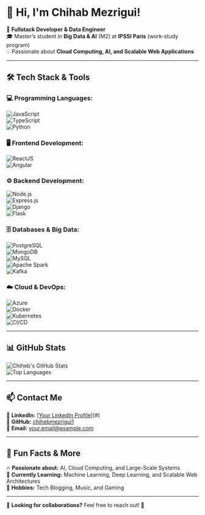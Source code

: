 # 👋 Hi, I'm Chihab Mezrigui!  

🚀 **Fullstack Developer & Data Engineer**  
🎓 Master’s student in **Big Data & AI** (M2) at **IPSSI Paris** (work-study program)  
💡 Passionate about **Cloud Computing, AI, and Scalable Web Applications**  

---

## 🛠️ Tech Stack & Tools  

### **💻 Programming Languages:**  
![JavaScript](https://img.shields.io/badge/JavaScript-F7DF1E?style=flat&logo=javascript&logoColor=black)  
![TypeScript](https://img.shields.io/badge/TypeScript-007ACC?style=flat&logo=typescript&logoColor=white)  
![Python](https://img.shields.io/badge/Python-3776AB?style=flat&logo=python&logoColor=white)  

### **🖥️ Frontend Development:**  
![ReactJS](https://img.shields.io/badge/ReactJS-61DAFB?style=flat&logo=react&logoColor=black)  
![Angular](https://img.shields.io/badge/Angular-DD0031?style=flat&logo=angular&logoColor=white)  

### **⚙️ Backend Development:**  
![Node.js](https://img.shields.io/badge/Node.js-339933?style=flat&logo=nodedotjs&logoColor=white)  
![Express.js](https://img.shields.io/badge/Express.js-000000?style=flat&logo=express&logoColor=white)  
![Django](https://img.shields.io/badge/Django-092E20?style=flat&logo=django&logoColor=white)  
![Flask](https://img.shields.io/badge/Flask-000000?style=flat&logo=flask&logoColor=white)  

### **🗄️ Databases & Big Data:**  
![PostgreSQL](https://img.shields.io/badge/PostgreSQL-316192?style=flat&logo=postgresql&logoColor=white)  
![MongoDB](https://img.shields.io/badge/MongoDB-47A248?style=flat&logo=mongodb&logoColor=white)  
![MySQL](https://img.shields.io/badge/MySQL-4479A1?style=flat&logo=mysql&logoColor=white)  
![Apache Spark](https://img.shields.io/badge/Apache%20Spark-FDEE21?style=flat&logo=apachespark&logoColor=black)  
![Kafka](https://img.shields.io/badge/Kafka-231F20?style=flat&logo=apachekafka&logoColor=white)  

### **☁️ Cloud & DevOps:**  
![Azure](https://img.shields.io/badge/Microsoft%20Azure-0078D4?style=flat&logo=microsoftazure&logoColor=white)  
![Docker](https://img.shields.io/badge/Docker-2496ED?style=flat&logo=docker&logoColor=white)  
![Kubernetes](https://img.shields.io/badge/Kubernetes-326CE5?style=flat&logo=kubernetes&logoColor=white)  
![CI/CD](https://img.shields.io/badge/CI%2FCD-5C2D91?style=flat&logo=githubactions&logoColor=white)  

---

## 📊 GitHub Stats  

![Chiheb's GitHub Stats](https://github-readme-stats.vercel.app/api?username=chihebmezrigui1&show_icons=true&theme=radical)  
![Top Languages](https://github-readme-stats.vercel.app/api/top-langs/?username=chihebmezrigui1&layout=compact&theme=radical)  

---

## 📫 Contact Me  

📌 **LinkedIn:** [[Your LinkedIn Profile](https://www.linkedin.com/in/chihab-mezrigui-6b0b531ab/)](#)  
📌 **GitHub:** [chihebmezrigui1](https://github.com/chihebmezrigui1)  
📌 **Email:** your.email@example.com  

---

## 🎯 Fun Facts & More  
🔥 **Passionate about:** AI, Cloud Computing, and Large-Scale Systems  
🎯 **Currently Learning:** Machine Learning, Deep Learning, and Scalable Web Architectures  
🎵 **Hobbies:** Tech Blogging, Music, and Gaming  

---

👀 **Looking for collaborations?** Feel free to reach out! 🚀  
